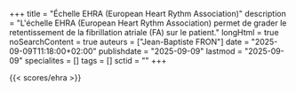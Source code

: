 +++
title = "Échelle EHRA (European Heart Rythm Association)"
description = "L'échelle EHRA (European Heart Rythm Association) permet de grader le retentissement de la fibrillation atriale (FA) sur le patient."
longHtml = true
noSearchContent = true
auteurs = ["Jean-Baptiste FRON"]
date = "2025-09-09T11:18:00+02:00"
publishdate = "2025-09-09"
lastmod = "2025-09-09"
specialites = []
tags = []
sctid = ""
+++

{{< scores/ehra >}}
